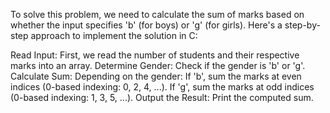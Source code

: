To solve this problem, we need to calculate the sum of marks based on whether the input specifies 'b' (for boys) or 'g' (for girls). Here's a step-by-step approach to implement the solution in C:

Read Input: First, we read the number of students and their respective marks into an array.
Determine Gender: Check if the gender is 'b' or 'g'.
Calculate Sum: Depending on the gender:
If 'b', sum the marks at even indices (0-based indexing: 0, 2, 4, ...).
If 'g', sum the marks at odd indices (0-based indexing: 1, 3, 5, ...).
Output the Result: Print the computed sum.